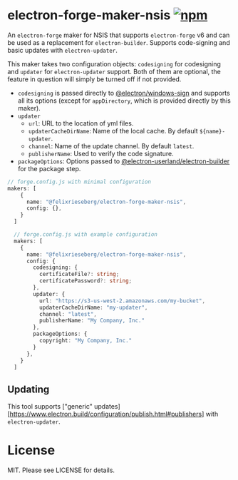 # electron-forge-maker-nsis [![npm][npm_img]][npm_url]

An `electron-forge` maker for NSIS that supports `electron-forge` v6 and can be used as a
replacement for `electron-builder`. Supports code-signing and basic updates with `electron-updater`.

This maker takes two configuration objects: `codesigning` for codesigning and `updater` for `electron-updater` support. Both of them are optional, the feature in question will simply be turned off if not provided.

- `codesigning` is passed directly to [@electron/windows-sign](https://github.com/electron/windows-sign) and supports all its options (except for `appDirectory`, which is provided directly by this maker).
- `updater`
  - `url`: URL to the location of yml files.
  - `updaterCacheDirName`: Name of the local cache. By default `${name}-updater`.
  - `channel`: Name of the update channel. By default `latest`.
  - `publisherName`: Used to verify the code signature. 
- `packageOptions`: Options passed to [@electron-userland/electron-builder](https://www.electron.build/configuration/configuration#configuration) for the package step.

```ts
// forge.config.js with minimal configuration
makers: [
    {
      name: "@felixrieseberg/electron-forge-maker-nsis",
      config: {},
    }
  ]
```

```ts
  // forge.config.js with example configuration
  makers: [
    {
      name: "@felixrieseberg/electron-forge-maker-nsis",
      config: {
        codesigning: {
          certificateFile?: string;
          certificatePassword?: string;
        },
        updater: {
          url: "https://s3-us-west-2.amazonaws.com/my-bucket",
          updaterCacheDirName: "my-updater",
          channel: "latest",
          publisherName: "My Company, Inc."
        },
        packageOptions: {
          copyright: "My Company, Inc."
        }
      },
    }
  ]
```

## Updating

This tool supports ["generic" updates][https://www.electron.build/configuration/publish.html#publishers] with `electron-updater`. 

# License
MIT. Please see LICENSE for details.

[electron]: https://github.com/electron/electron
[npm_img]: https://img.shields.io/npm/v/@felixrieseberg/electron-forge-maker-nsis.svg
[npm_url]: https://npmjs.org/package/@felixrieseberg/electron-forge-maker-nsis
